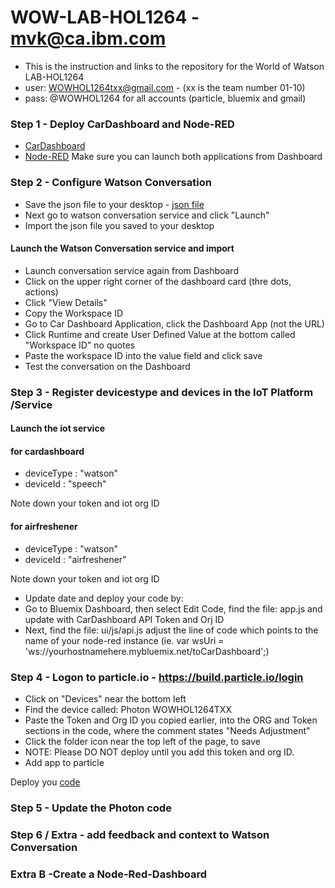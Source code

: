 # WOW-LAB-HOL1264 - mvk@ca.ibm.com
- This is the instruction and links to the repository for the World of Watson LAB-HOL1264
- user: WOWHOL1264txx@gmail.com - (xx is the team number 01-10)
- pass: @WOWHOL1264 for all accounts (particle, bluemix and gmail)

### Step 1 - Deploy CarDashboard and Node-RED
- [CarDashboard](https://github.com/markusvankempen/WowHol1264-CarDash)
- [Node-RED](https://github.com/markusvankempen/WoWHoL1264-Node-RED)
Make sure you can launch both applications from Dashboard
### Step 2 - Configure Watson Conversation
- Save the json file to your desktop - [json file](https://raw.githubusercontent.com/markusvankempen/WowHol1264-CarDash/master/training/airfreshener.json)
 - Next go to watson conversation service and click "Launch" 
 - Import the json file you saved to your desktop
#### Launch the Watson Conversation service and import
 - Launch conversation service again from Dashboard
 - Click on the upper right corner of the dashboard card (thre dots, actions) 
 - Click "View Details"
 - Copy the Workspace ID
 - Go to Car Dashboard Application, click the Dashboard App (not the URL) 
 - Click Runtime and create User Defined Value at the bottom called "Workspace ID" no quotes 
 - Paste the workspace ID into the value field and click save
 - Test the conversation on the Dashboard
### Step 3 - Register devicestype and devices in the IoT Platform /Service

#### Launch the iot service 
#### for cardashboard 
- deviceType : "watson"
- deviceId : "speech"

Note down your token and iot org ID

#### for airfreshener 
- deviceType : "watson"
- deviceId : "airfreshener"

Note down your token and iot org ID
- Update date and deploy your code by:
- Go to Bluemix Dashboard, then select Edit Code, find the file: app.js and update with CarDashboard API Token and Orj ID
- Next, find the file: ui/js/api.js adjust the line of code which points to the name of your node-red instance (ie. var wsUri = 'ws://yourhostnamehere.mybluemix.net/toCarDashboard';)

### Step 4 - Logon to particle.io  - https://build.particle.io/login
- Click on "Devices" near the bottom left
- Find the device called: Photon WOWHOL1264TXX
- Paste the Token and Org ID you copied earlier, into the ORG and Token sections in the code, where the comment states "Needs Adjustment"
- Click the folder icon near the top left of the page, to save
- NOTE: Please DO NOT deploy until you add this token and org ID.
- Add app to particle

Deploy you [code](https://raw.githubusercontent.com/markusvankempen/WowHol1264-CarDash/master/particle/airfreshener.json)

### Step 5 - Update the Photon code

### Step 6 / Extra - add feedback and context to Watson Conversation 

### Extra B -Create a Node-Red-Dashboard
